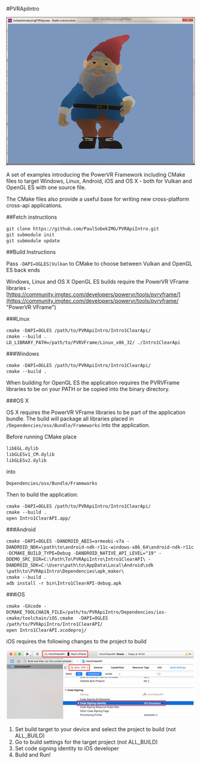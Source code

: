 #PVRApiIntro
 
![](README.png)

A set of examples introducing the PowerVR Framework including CMake files to target Windows, Linux, Android, iOS and OS X - both for Vulkan and OpenGL ES with one source file.

The CMake files also provide a useful base for writing new cross-platform cross-api applications.


##Fetch instructions
```
git clone https://github.com/PaulSobekIMG/PVRApiIntro.git
git submodule init
git submodule update
```

##Build Instructions

Pass ```-DAPI=OGLES|Vulkan``` to CMake to choose between Vulkan and OpenGL ES back ends

Windows, Linux and OS X OpenGL ES builds require the PowerVR VFrame libraries - [https://community.imgtec.com/developers/powervr/tools/pvrvframe/](https://community.imgtec.com/developers/powervr/tools/pvrvframe/ "PowerVR VFrame")

###Linux
```
cmake -DAPI=OGLES /path/to/PVRApiIntro/Intro1ClearApi/
cmake --build .
LD_LIBRARY_PATH=/path/to/PVRVFrame/Linux_x86_32/ ./Intro1ClearApi
```

###Windows
```
cmake -DAPI=OGLES /path/to/PVRApiIntro/Intro1ClearApi/
cmake --build .
```
When building for OpenGL ES the application requires the PVRVFrame libraries to be on your PATH or be copied into the binary directory. 

###OS X

OS X requires the PowerVR VFrame libraries to be part of the application bundle. The build will package all libraries placed in ```/Dependencies/osx/Bundle/Frameworks``` into the application. 

Before running CMake place

```
libEGL.dylib
libGLESv1_CM.dylib
libGLESv2.dylib
```
into
```
Dependencies/osx/Bundle/Frameworks
```

Then to build the application: 

```
cmake -DAPI=OGLES /path/to/PVRApiIntro/Intro1ClearApi/
cmake --build .
open Intro1ClearAPI.app/
```

###Android
```
cmake -DAPI=OGLES -DANDROID_ABIS=armeabi-v7a -DANDROID_NDK=\path\to\android-ndk-r11c-windows-x86_64\android-ndk-r11c -DCMAKE_BUILD_TYPE=Debug -DANDROID_NATIVE_API_LEVEL="19" -DDEMO_SRC_DIR=C:\Path\To\PVRApiIntro\Intro1ClearAPI\ -DANDROID_SDK=C:\Users\path\to\AppData\Local\Android\sdk \path\to\PVRApiIntro\Dependencies\apk_maker\
cmake --build .
adb install -r bin\Intro1ClearAPI-debug.apk
```

###iOS
```
cmake -GXcode -DCMAKE_TOOLCHAIN_FILE=/path/to/PVRApiIntro/Dependencies/ios-cmake/toolchain/iOS.cmake  -DAPI=OGLES /path/to/PVRApiIntro/Intro1ClearAPI/
open Intro1ClearAPI.xcodeproj/
```

iOS requires the following changes to the project to build

![](ios.png)

1. Set build target to your device and select the project to build (not ALL_BUILD)
2. Go to build settings for the target project (not ALL_BUILD)
3. Set code signing identity to iOS developer
4. Build and Run!

